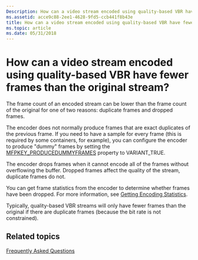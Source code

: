 ```yaml
---
Description: How can a video stream encoded using quality-based VBR have fewer frames than the original stream?
ms.assetid: acce9c88-2ee1-4628-9fd5-ccb441f8b43e
title: How can a video stream encoded using quality-based VBR have fewer frames than the original stream?
ms.topic: article
ms.date: 05/31/2018
---
```


# How can a video stream encoded using quality-based VBR have fewer frames than the original stream?

The frame count of an encoded stream can be lower than the frame count of the original for one of two reasons: duplicate frames and dropped frames.

The encoder does not normally produce frames that are exact duplicates of the previous frame. If you need to have a sample for every frame (this is required by some containers, for example), you can configure the encoder to produce "dummy" frames by setting the [MFPKEY\_PRODUCEDUMMYFRAMES](mfpkey-producedummyframesproperty.md) property to VARIANT\_TRUE.

The encoder drops frames when it cannot encode all of the frames without overflowing the buffer. Dropped frames affect the quality of the stream, duplicate frames do not.

You can get frame statistics from the encoder to determine whether frames have been dropped. For more information, see [Getting Encoding Statistics](gettingencodingstatistics.md).

Typically, quality-based VBR streams will only have fewer frames than the original if there are duplicate frames (because the bit rate is not constrained).

## Related topics

<dl> <dt>

[Frequently Asked Questions](frequentlyaskedquestions.md)
</dt> </dl>

 

 



